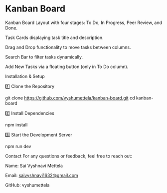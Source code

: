 # Kanban Board



Kanban Board Layout with four stages: To Do, In Progress, Peer Review, and Done.

Task Cards displaying task title and description.

Drag and Drop functionality to move tasks between columns.

Search Bar to filter tasks dynamically.

Add New Tasks via a floating button (only in To Do column).

Installation & Setup

1️⃣ Clone the Repository

git clone https://github.com/vyshumettela/kanban-board.git
cd kanban-board

2️⃣ Install Dependencies

npm install

3️⃣ Start the Development Server

npm run dev

Contact
For any questions or feedback, feel free to reach out:

Name: Sai Vyshnavi Mettela

Email: saivyshnavi1632@gmail.com

GitHub: vyshumettela
